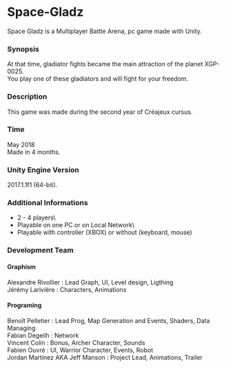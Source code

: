 # Space-Gladz

Space Gladz is a Multiplayer Battle Arena, pc game made with Unity.

### Synopsis
At that time, gladiator fights became the main attraction of the planet XGP-0025.\
You play one of these gladiators and will fight for your freedom.

### Description
This game was made during the second year of Créajeux cursus.

### Time
May 2018\
Made in 4 months.

### Unity Engine Version
2017.1.1f1 (64-bit).

### Additional Informations
- 2 - 4 players\
- Playable on one PC or on Local Network\
- Playable with controller (XBOX) or without (keyboard, mouse)

### Development Team
#### Graphism
Alexandre Rivollier : Lead Graph, UI, Level design, Ligthing\
Jérémy Larivière : Characters, Animations

#### Programing
Benoît Pelletier : Lead Prog, Map Generation and Events, Shaders, Data Managing\
Fabian Degeilh : Network\
Vincent Colin : Bonus, Archer Character, Sounds\
Fabien Ouvré : UI, Warrior Character, Events, Robot\
Jordan Martinez AKA Jeff Manson : Project Lead, Animations, Trailer
